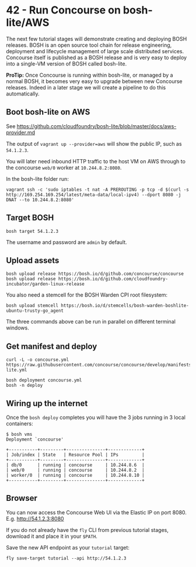 42 - Run Concourse on bosh-lite/AWS
===================================

The next few tutorial stages will demonstrate creating and deploying BOSH releases. BOSH is an open source tool chain for release engineering, deployment and lifecycle management of large scale distributed services. Concourse itself is published as a BOSH release and is very easy to deploy into a single-VM version of BOSH called bosh-lite.

**ProTip:** Once Concourse is running within bosh-lite, or managed by a normal BOSH, it becomes very easy to upgrade between new Concourse releases. Indeed in a later stage we will create a pipeline to do this automatically.

Boot bosh-lite on AWS
---------------------

See https://github.com/cloudfoundry/bosh-lite/blob/master/docs/aws-provider.md

The output of `vagrant up --provider=aws` will show the public IP, such as `54.1.2.3`.

You will later need inbound HTTP traffic to the host VM on AWS through to the concourse `web/0` worker at `10.244.8.2:8080`.

In the bosh-lite folder run:

```
vagrant ssh -c 'sudo iptables -t nat -A PREROUTING -p tcp -d $(curl -s http://169.254.169.254/latest/meta-data/local-ipv4) --dport 8080 -j DNAT --to 10.244.8.2:8080'
```

Target BOSH
-----------

```
bosh target 54.1.2.3
```

The username and password are `admin` by default.

Upload assets
-------------

```
bosh upload release https://bosh.io/d/github.com/concourse/concourse
bosh upload release https://bosh.io/d/github.com/cloudfoundry-incubator/garden-linux-release
```

You also need a stemcell for the BOSH Warden CPI root filesystem:

```
bosh upload stemcell https://bosh.io/d/stemcells/bosh-warden-boshlite-ubuntu-trusty-go_agent
```

The three commands above can be run in parallel on different terminal windows.

Get manifest and deploy
-----------------------

```
curl -L -o concourse.yml https://raw.githubusercontent.com/concourse/concourse/develop/manifests/bosh-lite.yml

bosh deployment concourse.yml
bosh -n deploy
```

Wiring up the internet
----------------------

Once the `bosh deploy` completes you will have the 3 jobs running in 3 local containers:

```
$ bosh vms
Deployment `concourse'

+-----------+---------+---------------+-------------+
| Job/index | State   | Resource Pool | IPs         |
+-----------+---------+---------------+-------------+
| db/0      | running | concourse     | 10.244.8.6  |
| web/0     | running | concourse     | 10.244.8.2  |
| worker/0  | running | concourse     | 10.244.8.10 |
+-----------+---------+---------------+-------------+
```

Browser
-------

You can now access the Concourse Web UI via the Elastic IP on port 8080. E.g. http://54.1.2.3:8080

If you do not already have the `fly` CLI from previous tutorial stages, download it and place it in your `$PATH`.

Save the new API endpoint as your `tutorial` target:

```
fly save-target tutorial --api http://54.1.2.3
```

